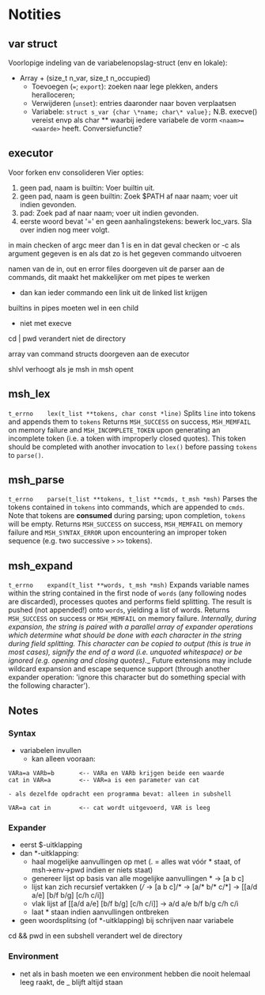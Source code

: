 # Notities
## var struct
Voorlopige indeling van de variabelenopslag-struct (env en lokale):
+ Array + (size\_t n\_var, size\_t n\_occupied)
	+ Toevoegen (`=`; `export`): zoeken naar lege plekken, anders heralloceren;
	+ Verwijderen (`unset`): entries daaronder naar boven verplaatsen
	+ Variabele: `struct s_var {char \*name; char\* value};`
	N.B. execve() vereist envp als char ** waarbij iedere variabele de vorm `<naam>=<waarde>` heeft. Conversiefunctie?

## executor
Voor forken env consolideren
Vier opties:
1. geen pad, naam is builtin: Voer builtin uit.
2. geen pad, naam is geen builtin: Zoek $PATH af naar naam; voer uit indien gevonden.
3. pad: Zoek pad af naar naam; voer uit indien gevonden.
4. eerste woord bevat '=' en geen aanhalingstekens: bewerk loc\_vars. Sla over indien nog meer volgt.

in main checken of argc meer dan 1 is en in dat geval checken or -c als argument gegeven is en als dat zo is het gegeven commando uitvoeren

namen van de in, out en error files doorgeven uit de parser aan de commands, dit maakt het makkelijker om met pipes te werken
- dan kan ieder commando een link uit de linked list krijgen

builtins in pipes moeten wel in een child
 - niet met execve

cd | pwd verandert niet de directory

array van command structs doorgeven aan de executor

shlvl verhoogt als je msh in msh opent

## msh\_lex

`t_errno	lex(t_list **tokens, char const *line)`
Splits `line` into tokens and appends them to `tokens`
Returns `MSH_SUCCESS` on success, `MSH_MEMFAIL` on memory failure and `MSH_INCOMPLETE_TOKEN` upon generating an incomplete token (i.e. a token with improperly closed quotes). This token should be completed with another invocation to `lex()` before passing `tokens` to `parse()`.

## msh\_parse

`t_errno	parse(t_list **tokens, t_list **cmds, t_msh *msh)`
Parses the tokens contained in `tokens` into commands, which are appended to `cmds`. Note that tokens are **consumed** during parsing; upon completion, `tokens` will be empty.
Returns `MSH_SUCCESS` on success, `MSH_MEMFAIL` on memory failure and `MSH_SYNTAX_ERROR` upon encountering an improper token sequence (e.g. two successive `>` `>>` tokens).

## msh\_expand

`t_errno	expand(t_list **words, t_msh *msh)`
Expands variable names within the string contained in the first node of `words` (any following nodes are discarded), processes quotes and performs field splitting. The result is pushed (not appended!) onto `words`, yielding a list of words.
Returns `MSH_SUCCESS` on success or `MSH_MEMFAIL` on memory failure.
_Internally, during expansion, the string is paired with a parallel array of expander operations which determine what should be done with each character in the string during field splitting. This character can be copied to output (this is true in most cases), signify the end of a word (i.e. unquoted whitespace) or be ignored (e.g. opening and closing quotes).__
Future extensions may include wildcard expansion and escape sequence support (through another expander operation: 'ignore this character but do something special with the following character').

## Notes

### Syntax
- variabelen invullen
	- kan alleen vooraan:
```
VARa=a VARb=b		<-- VARa en VARb krijgen beide een waarde
cat in VAR=a		<-- VAR=a is een parameter van cat
```
	- als dezelfde opdracht een programma bevat: alleen in subshell
```
VAR=a cat in		<-- cat wordt uitgevoerd, VAR is leeg
```

### Expander
- eerst $-uitklapping
- dan *-uitklapping:
	- haal mogelijke aanvullingen op met  (. = alles wat vóór * staat, of msh->env->pwd indien er niets staat)
	- genereer lijst op basis van alle mogelijke aanvullingen * -> [a b c]
	- lijst kan zich recursief vertakken (*/* -> [a b c]/* -> [a/* b/* c/*] -> [[a/d a/e] [b/f b/g] [c/h c/i]]
	- vlak lijst af [[a/d a/e] [b/f b/g] [c/h c/i]] -> a/d a/e b/f b/g c/h c/i
	- laat * staan indien aanvullingen ontbreken
- geen woordsplitsing (of *-uitklapping) bij schrijven naar variabele

cd && pwd in een subshell verandert wel de directory

### Environment
- net als in bash moeten we een environment hebben die nooit helemaal leeg raakt, de _ blijft altijd staan
